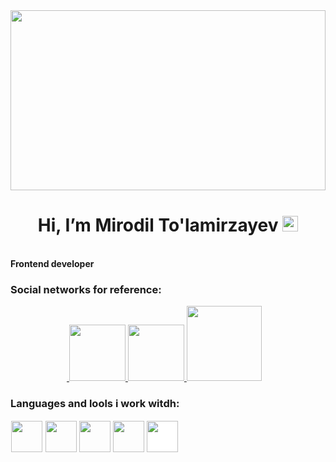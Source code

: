  <img width="100%" height="288" src="https://i0.wp.com/www.realpythonproject.com/wp-content/uploads/2021/02/1_1NmxcsVu2ZeLr3RqF4rCVw.jpeg?fit=1200%2C800&ssl=">


<h1  align="center"> Hi, I’m Mirodil To'lamirzayev <img width="25" src="https://media.tenor.com/InfbZnZgATIAAAAi/hand-gif.gif"></h1>
<br>
<strong>Frontend developer</strong>

### Social networks for reference:

<a href="https://t.me/tolamirzayev_077/">
    <img style="https://forestrysouthafrica.co.za/wp-content/uploads/2020/01/Telegram-logo-Featured.jpg" width="90">
  </a>
  <a href="https://fackebook.com/tolamirzayev_077/">
    <img src="https://upload.wikimedia.org/wikipedia/commons/thumb/0/06/Facebook.svg/2560px-Facebook.svg.png" width="90">
  </a>
  <a href="https://twitter.com/MirodilTo/">
    <img src="https://www.techonia.com/wp-content/uploads/2011/06/twitter-logo.jpg" width="90">
  </a>
  <a href="https://instagram.com/tolamirzayev_077/">
    <img src="https://image.telanganatoday.com/wp-content/uploads/2022/05/Instagram-users-irked-with-the-new-update_V_jpg--442x260-4g.webp?sw=412&dsz=442x260&iw=412&p=false&r=2.625" width="120">
  </a>
  
  
  ### Languages and lools i work witdh:
  <code><img style="border: 1px white solid;" width="50" src="https://upload.wikimedia.org/wikipedia/commons/thumb/3/38/HTML5_Badge.svg/2048px-HTML5_Badge.svg.png"></code>
<code><img width="50" src="https://upload.wikimedia.org/wikipedia/commons/thumb/6/62/CSS3_logo.svg/800px-CSS3_logo.svg.png"></code>
<code><img width="50" src="https://upload.wikimedia.org/wikipedia/commons/thumb/b/b2/Bootstrap_logo.svg/2560px-Bootstrap_logo.svg.png"></code>
<code><img width="50" src="https://upload.wikimedia.org/wikipedia/commons/thumb/d/d5/Tailwind_CSS_Logo.svg/2048px-Tailwind_CSS_Logo.svg.png"></code>
<code><img style="background-color: white;" width="50" src="https://en.logodownload.org/wp-content/uploads/2022/04/javascript-logo-41.png"></code>


